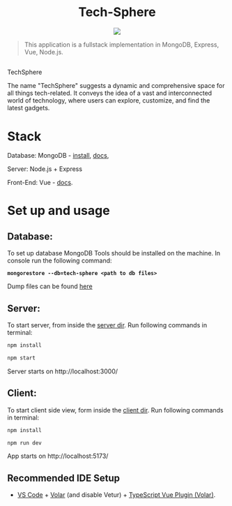<h1 align="center">
Tech-Sphere
</h1>

<p align="center">
   <a href="https://github.com/KostaKostov15/Anglers-Hub/blob/main/LICENSE">
      <img src="https://img.shields.io/badge/License-MIT-green.svg" />
   </a>
</p>

> This application is a fullstack implementation in MongoDB, Express, Vue, Node.js.

##
TechSphere

The name "TechSphere" suggests a dynamic and comprehensive space for all things tech-related. It conveys the idea of a vast and interconnected world of technology, where users can explore, customize, and find the latest gadgets.

# Stack

Database: MongoDB - [install](https://docs.mongodb.com/manual/installation/), [docs](https://docs.mongodb.com/manual/tutorial/getting-started/),

Server: Node.js + Express

Front-End: Vue - [docs](https://vuejs.org/guide/essentials/application.html).

# Set up and usage

## Database:

To set up database MongoDB Tools should be installed on the machine. In console run the following command:

**`
mongorestore --db=tech-sphere <path to db files>
`**

Dump files can be found [here](https://github.com/KostaKostov15/Tech-Sphere/tree/main/db/tech-sphere)


## Server: 

To start server, from inside the [server dir](https://github.com/KostaKostov15/Tech-Sphere/tree/main/server).
Run following commands in terminal:

```sh 
npm install
```

```sh
npm start
```

Server starts on http://localhost:3000/

## Client:

To start client side view, form inside the [client dir](https://github.com/KostaKostov15/Tech-Sphere/tree/main/client).
Run following commands in terminal:

```sh
npm install
```

```sh
npm run dev
```

App starts on http://localhost:5173/

## Recommended IDE Setup

- [VS Code](https://code.visualstudio.com/) + [Volar](https://marketplace.visualstudio.com/items?itemName=Vue.volar) (and disable Vetur) + [TypeScript Vue Plugin (Volar)](https://marketplace.visualstudio.com/items?itemName=Vue.vscode-typescript-vue-plugin).
